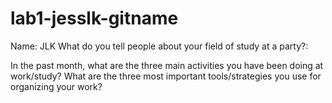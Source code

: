 # lab1-jesslk-gitname

Name: JLK
What do you tell people about your field of study at a party?:

In the past month, what are the three main activities you have been doing at work/study?
What are the three most important tools/strategies you use for organizing your work?
